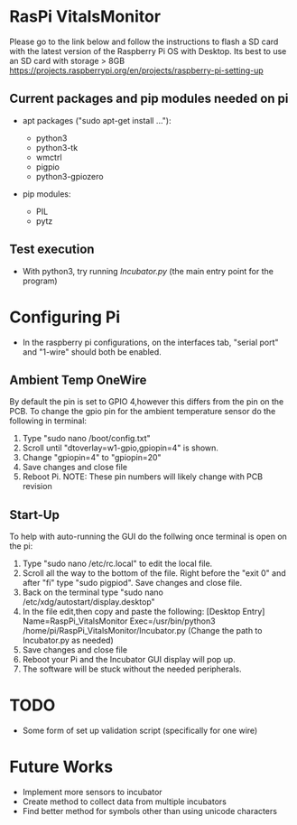# RasPi VitalsMonitor
Please go to the link below and follow the instructions to flash a SD card with the latest version of the Raspberry Pi OS with Desktop. 
Its best to use an SD card with storage > 8GB
https://projects.raspberrypi.org/en/projects/raspberry-pi-setting-up

## Current packages and pip modules needed on pi
* apt packages ("sudo apt-get install ..."):
  * python3
  * python3-tk
  * wmctrl
  * pigpio
  * python3-gpiozero

* pip modules:
  * PIL
  * pytz

## Test execution
- With python3, try running _Incubator.py_ (the main entry point for the program)

# Configuring Pi
- In the raspberry pi configurations, 
on the interfaces tab, "serial port" and "1-wire" should both be enabled. 
## Ambient Temp OneWire
By default the pin is set to GPIO 4,however this differs from the pin on the PCB.
To change the gpio pin for the ambient temperature sensor do the following in terminal:
1. Type "sudo nano /boot/config.txt"
2. Scroll until "dtoverlay=w1-gpio,gpiopin=4" is shown.
3. Change "gpiopin=4" to "gpiopin=20"
4. Save changes and close file 
5. Reboot Pi.
NOTE: These pin numbers will likely change with PCB revision
## Start-Up
To help with auto-running the GUI do the follwing once terminal is open on the pi:
1. Type "sudo nano /etc/rc.local" to edit the local file.
2. Scroll all the way to the bottom of the file. Right before the "exit 0" and after "fi" type "sudo pigpiod". Save changes and close file.
3. Back on the terminal type "sudo nano /etc/xdg/autostart/display.desktop"
4. In the file edit,then copy and paste the following:
[Desktop Entry]
Name=RaspPi_VitalsMonitor
Exec=/usr/bin/python3 /home/pi/RaspPi_VitalsMonitor/Incubator.py
(Change the path to Incubator.py as needed)
5. Save changes and close file
6. Reboot your Pi and the Incubator GUI display will pop up.
7. The software will be stuck without the needed peripherals.

# TODO
* Some form of set up validation script (specifically for one wire)

# Future Works
* Implement more sensors to incubator
* Create method to collect data from multiple incubators
* Find better method for symbols other than using unicode characters 
